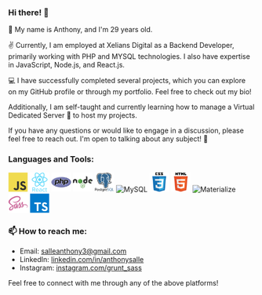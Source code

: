 ### Hi there! 👋

:thought_balloon: My name is Anthony, and I'm 29 years old.

:v: Currently, I am employed at Xelians Digital as a Backend Developer, primarily working with PHP and MYSQL technologies. I also have expertise in JavaScript, Node.js, and React.js.

:computer: I have successfully completed several projects, which you can explore on my GitHub profile or through my portfolio. Feel free to check out my bio!

Additionally, I am self-taught and currently learning how to manage a Virtual Dedicated Server :floppy_disk: to host my projects.

If you have any questions or would like to engage in a discussion, please feel free to reach out. I'm open to talking about any subject! 💬

### Languages and Tools:
<p align="left">
<img src="https://raw.githubusercontent.com/devicons/devicon/master/icons/javascript/javascript-original.svg" alt="JavaScript" width="40" height="40"/>
<img src="https://raw.githubusercontent.com/devicons/devicon/master/icons/react/react-original-wordmark.svg" alt="React.js" width="40" height="40"/>
<img src="https://raw.githubusercontent.com/devicons/devicon/master/icons/php/php-original.svg" alt="PHP" width="40" height="40"/>
<img src="https://raw.githubusercontent.com/devicons/devicon/master/icons/nodejs/nodejs-original-wordmark.svg" alt="Node.js" width="40" height="40"/>
<img src="https://raw.githubusercontent.com/devicons/devicon/master/icons/postgresql/postgresql-original-wordmark.svg" alt="PostgreSQL" width="40" height="40"/>
<img src="https://www.svgrepo.com/show/303251/mysql-logo.svg" alt="MySQL" width="40" height="40"/>
<img src="https://raw.githubusercontent.com/devicons/devicon/master/icons/css3/css3-original-wordmark.svg" alt="CSS3" width="40" height="40"/>
<img src="https://raw.githubusercontent.com/devicons/devicon/master/icons/html5/html5-original-wordmark.svg" alt="HTML5" width="40" height="40"/>
<img src="https://raw.githubusercontent.com/prplx/svg-logos/5585531d45d294869c4eaab4d7cf2e9c167710a9/svg/materialize.svg" alt="Materialize" width="40" height="40"/>
<img src="https://raw.githubusercontent.com/devicons/devicon/master/icons/sass/sass-original.svg" alt="Sass" width="40" height="40"/>
<img src="https://raw.githubusercontent.com/devicons/devicon/master/icons/typescript/typescript-original.svg" alt="TypeScript" width="40" height="40"/>
</p>

### 📫 How to reach me: 
- Email: salleanthony3@gmail.com
- LinkedIn: [linkedin.com/in/anthonysalle](https://linkedin.com/in/anthonysalle/)
- Instagram: [instagram.com/grunt_sass](https://instagram.com/grunt_sass/)

Feel free to connect with me through any of the above platforms!
